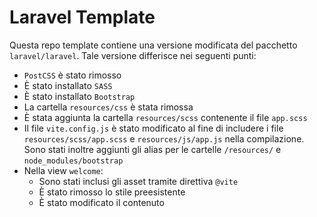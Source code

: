 # Laravel Template

Questa repo template contiene una versione modificata del pacchetto `laravel/laravel`. Tale versione differisce nei seguenti punti:

-   `PostCSS` è stato rimosso
-   È stato installato `SASS`
-   È stato installato `Bootstrap`
-   La cartella `resources/css` è stata rimossa
-   È stata aggiunta la cartella `resources/scss` contenente il file `app.scss`
-   Il file `vite.config.js` è stato modificato al fine di includere i file `resources/scss/app.scss` e `resources/js/app.js` nella compilazione. Sono stati inoltre aggiunti gli alias per le cartelle `/resources/` e `node_modules/bootstrap`
-   Nella view `welcome`:
    -   Sono stati inclusi gli asset tramite direttiva `@vite`
    -   È stato rimosso lo stile preesistente
    -   È stato modificato il contenuto
